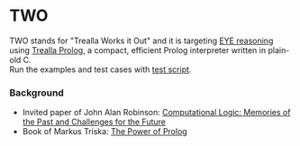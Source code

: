 # TWO

TWO stands for "Trealla Works it Out" and it is targeting [EYE reasoning](https://github.com/josd/eye/tree/master/reasoning)  
using [Trealla Prolog](https://github.com/infradig/trealla), a compact, efficient Prolog interpreter written in plain-old C.  
Run the examples and test cases with [test script](https://github.com/josd/eye/blob/master/two/test).  

### Background

- Invited paper of John Alan Robinson: [Computational Logic: Memories of the Past and Challenges for the Future](https://archive.org/details/springer_10.1007-3-540-44957-4/page/n19/mode/2up)
- Book of Markus Triska: [The Power of Prolog](https://www.metalevel.at/prolog)
